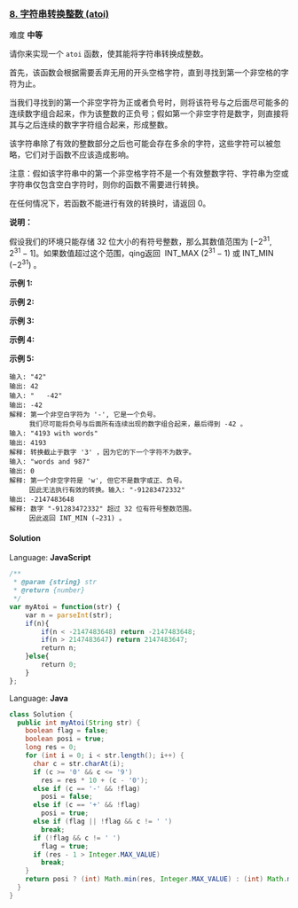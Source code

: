### [8\. 字符串转换整数 (atoi)](https://leetcode-cn.com/problems/string-to-integer-atoi/)

难度 **中等**

请你来实现一个 `atoi` 函数，使其能将字符串转换成整数。

首先，该函数会根据需要丢弃无用的开头空格字符，直到寻找到第一个非空格的字符为止。

当我们寻找到的第一个非空字符为正或者负号时，则将该符号与之后面尽可能多的连续数字组合起来，作为该整数的正负号；假如第一个非空字符是数字，则直接将其与之后连续的数字字符组合起来，形成整数。

该字符串除了有效的整数部分之后也可能会存在多余的字符，这些字符可以被忽略，它们对于函数不应该造成影响。

注意：假如该字符串中的第一个非空格字符不是一个有效整数字符、字符串为空或字符串仅包含空白字符时，则你的函数不需要进行转换。

在任何情况下，若函数不能进行有效的转换时，请返回 0。

**说明：**

假设我们的环境只能存储 32 位大小的有符号整数，那么其数值范围为 [−2<sup>31</sup>,  2<sup>31 </sup>− 1]。如果数值超过这个范围，qing返回  INT_MAX (2<sup>31 </sup>− 1) 或 INT_MIN (−2<sup>31</sup>) 。

**示例 1:**

**示例 2:**

**示例 3:**

**示例 4:**

**示例 5:**

```
输入: "42"
输出: 42
输入: "   -42"
输出: -42
解释: 第一个非空白字符为 '-', 它是一个负号。
     我们尽可能将负号与后面所有连续出现的数字组合起来，最后得到 -42 。
输入: "4193 with words"
输出: 4193
解释: 转换截止于数字 '3' ，因为它的下一个字符不为数字。
输入: "words and 987"
输出: 0
解释: 第一个非空字符是 'w', 但它不是数字或正、负号。
     因此无法执行有效的转换。输入: "-91283472332"
输出: -2147483648
解释: 数字 "-91283472332" 超过 32 位有符号整数范围。 
     因此返回 INT_MIN (−231) 。
```

#### Solution

Language: **JavaScript**

```javascript
/**
 * @param {string} str
 * @return {number}
 */
var myAtoi = function(str) {
    var n = parseInt(str);
    if(n){
        if(n < -2147483648) return -2147483648;
        if(n > 2147483647) return 2147483647;
        return n;
    }else{
        return 0;
    }
};
```

Language: **Java**

```java
class Solution {
  public int myAtoi(String str) {
    boolean flag = false;
    boolean posi = true;
    long res = 0;
    for (int i = 0; i < str.length(); i++) {
      char c = str.charAt(i);
      if (c >= '0' && c <= '9')
        res = res * 10 + (c - '0');
      else if (c == '-' && !flag)
        posi = false;
      else if (c == '+' && !flag)
        posi = true;
      else if (flag || !flag && c != ' ')
        break;
      if (!flag && c != ' ')
        flag = true;
      if (res - 1 > Integer.MAX_VALUE)
        break;
    }
    return posi ? (int) Math.min(res, Integer.MAX_VALUE) : (int) Math.max(-1 * res, Integer.MIN_VALUE);
  }
}
```